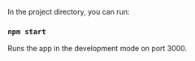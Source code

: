 In the project directory, you can run:

### `npm start`

Runs the app in the development mode on port 3000.